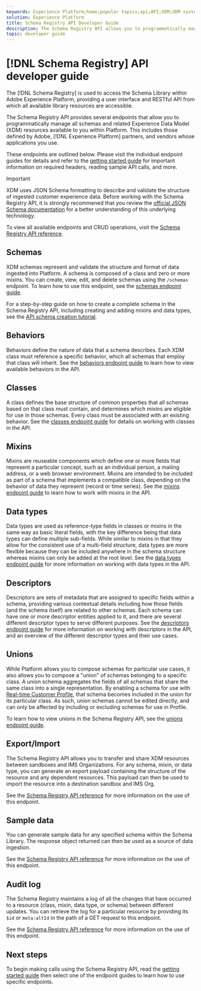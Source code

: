 ```yaml
---
keywords: Experience Platform;home;popular topics;api;API;XDM;XDM system;experience data model;Experience data model;Experience Data Model;data model;Data Model;schema registry;Schema Registry;
solution: Experience Platform
title: Schema Registry API Developer Guide
description: The Schema Registry API allows you to programmatically manage all schemas and related XDM resources available to you within Experience Platform. 
topic: developer guide
---
```


# [!DNL Schema Registry] API developer guide

The [!DNL Schema Registry] is used to access the Schema Library within Adobe Experience Platform, providing a user interface and RESTful API from which all available library resources are accessible.

The Schema Registry API provides several endpoints that allow you to programmatically manage all schemas and related Experience Data Model (XDM) resources available to you within Platform. This includes those defined by Adobe, [!DNL Experience Platform] partners, and vendors whose applications you use.

These endpoints are outlined below. Please visit the individual endpoint guides for details and refer to the [getting started guide](./getting-started.md) for important information on required headers, reading sample API calls, and more.

>[!IMPORTANT]
>
>XDM uses JSON Schema formatting to describe and validate the structure of ingested customer experience data. Before working with the Schema Registry API, it is strongly recommened that you review the [official JSON Schema documentation](https://json-schema.org/) for a better understanding of this underlying technology.

To view all available endpoints and CRUD operations, visit the [Schema Registry API reference](https://www.adobe.io/apis/experienceplatform/home/api-reference.html#!acpdr/swagger-specs/schema-registry.yaml).

## Schemas

XDM schemas represent and validate the structure and format of data ingested into Platform. A schema is composed of a class and zero or more mixins. You can create, view, edit, and delete schemas using the `/schemas` endpoint. To learn how to use this endpoint, see the [schemas endpoint guide](./schemas.md).

For a step-by-step guide on how to create a complete schema in the Schema Registry API, including creating and adding mixins and data types, see the [API schema creation tutorial](../tutorials/create-schema-api.md).

## Behaviors

Behaviors define the nature of data that a schema describes. Each XDM class must reference a specific behavior, which all schemas that employ that class will inherit. See the [behaviors endpoint guide](./behaviors.md) to learn how to view available behaviors in the API.

## Classes

A class defines the base structure of common properties that all schemas based on that class must contain, and determines which mixins are eligible for use in those schemas. Every class must be associated with an existing behavior. See the [classes endpoint guide](./classes.md) for details on working with classes in the API.

## Mixins

Mixins are reuseable components which define one or more fields that represent a particular concept, such as an individual person, a mailing address, or a web browser environment. Mixins are intended to be included as part of a schema that implements a compatible class, depending on the behavior of data they represent (record or time series). See the [mixins endpoint guide](./mixins.md) to learn how to work with mixins in the API.

## Data types

Data types are used as reference-type fields in classes or mixins in the same way as basic literal fields, with the key difference being that data types can define multiple sub-fields. While similar to mixins in that they allow for the consistent use of a multi-field structure, data types are more flexible because they can be included anywhere in the schema structure whereas mixins can only be added at the root level. See the [data types endpoint guide](./data-types.md) for more information on working with data types in the API.

## Descriptors

Descriptors are sets of metadata that are assigned to specific fields within a schema, providing various contextual details including how those fields (and the schema itself) are related to other schemas. Each schema can have one or more descriptor entities applied to it, and there are several different descriptor types to serve different purposes. See the [descriptors endpoint guide](./descriptors.md) for more information on working with descriptors in the API, and an overview of the different descriptor types and their use cases.

## Unions

While Platform allows you to compose schemas for particular use cases, it also allows you to compose a "union" of schemas belonging to a specific class. A union schema aggregates the fields of all schemas that share the same class into a single representation. By enabling a schema for use with [Real-time Customer Profile](../../profile/home.md), that schema becomes included in the union for its particular class. As such, union schemas cannot be edited directly, and can only be affected by including or excluding schemas for use in Profile.

To learn how to view unions in the Schema Registry API, see the [unions endpoint guide](./unions.md).

## Export/Import

The Schema Registry API allows you to transfer and share XDM resources between sandboxes and IMS Organizations. For any schema, mixin, or data type, you can generate an export payload containing the structure of the resource and any dependent resources. This payload can then be used to import the resource into a destination sandbox and IMS Org.

See the [Schema Registry API reference](https://www.adobe.io/apis/experienceplatform/home/api-reference.html#!acpdr/swagger-specs/schema-registry.yaml) for more information on the use of this endpoint.

## Sample data

You can generate sample data for any specified schema within the Schema Library. The response object returned can then be used as a source of data ingestion.

See the [Schema Registry API reference](https://www.adobe.io/apis/experienceplatform/home/api-reference.html#!acpdr/swagger-specs/schema-registry.yaml) for more information on the use of this endpoint.

## Audit log

The Schema Registry maintains a log of all the changes that have occurred to a resource (class, mixin, data type, or schema) between different updates. You can retrieve the log for a particular resource by providing its `$id` or `meta:altId` in the path of a GET request to this endpoint.

See the [Schema Registry API reference](https://www.adobe.io/apis/experienceplatform/home/api-reference.html#!acpdr/swagger-specs/schema-registry.yaml) for more information on the use of this endpoint.

## Next steps

To begin making calls using the Schema Registry API, read the [getting started guide](./getting-started.md) then select one of the endpoint guides to learn how to use specific endpoints.
